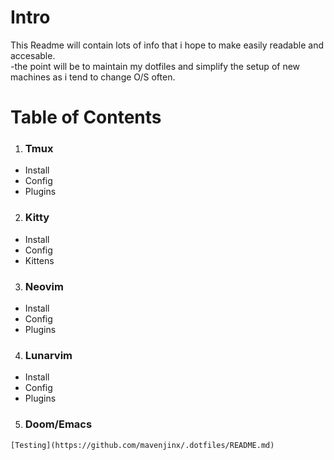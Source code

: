 # Intro 



<p> This Readme will contain lots of info that i hope to make easily readable and accesable.<br>
-the point will be to maintain my dotfiles and simplify the setup of new machines as i tend to change O/S often.
</p>  

# Table of Contents  

1. ### Tmux  
  - Install  
  - Config  
  - Plugins  
2. ### Kitty  
  - Install  
  - Config  
  - Kittens  
3. ### Neovim  
  - Install  
  - Config  
  - Plugins  
4. ### Lunarvim  
  - Install
  - Config
  - Plugins  
5. ### Doom/Emacs
  ```
[Testing](https://github.com/mavenjinx/.dotfiles/README.md)
```